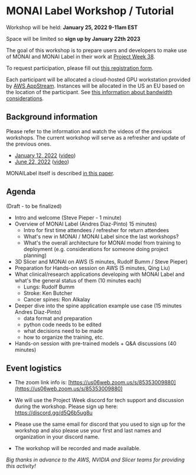 # MONAI Label Workshop / Tutorial

Workshop will be held: **January 25, 2022 9-11am EST**

Space will be limited so **sign up by January 22th 2023**

The goal of this workshop is to prepare users and developers to make use of MONAI and MONAI Label in their work at [Project Week 38](README.md).

To request participation, please fill out [this registration form](https://docs.google.com/forms/d/1LmMofTzwlxNgOTgQanGddeKQKfNZwdoRr7l96-Ht1h8/edit).

Each participant will be allocated a cloud-hosted GPU workstation provided by [AWS AppStream](https://aws.amazon.com/appstream2/faqs/).
Instances will be allocated in the US an EU based on the location of the participant.  See [this information about bandwidth considerations](https://docs.aws.amazon.com/appstream2/latest/developerguide/bandwidth-recommendations-user-connections.html).



## Background information

Please refer to the information and watch the videos of the previous workshops. The current workshop will serve as a refresher and update of the previous ones.
* [January 12, 2022](https://discourse.slicer.org/t/monailabel-3d-slicer-for-cloud-computing-workshop-jan-12-2022-2-4-est/21152) ([video](https://youtu.be/PmD8umlcpF4))
* [June 22, 2022](https://github.com/NA-MIC/ProjectWeek/blob/master/PW37_2022_Virtual/MONAILabel_Workshop.md) ([video](https://www.youtube.com/watch?v=wtiEe_jiUzg))

MONAILabel itself is described [in this paper](https://arxiv.org/abs/2203.12362).


## Agenda
(Draft - to be finalized)
* Intro and welcome (Steve Pieper - 1 minute)
* Overview of MONAI Label (Andres Diaz-Pinto) 15 minutes)
  * Intro for first time attendees / refresher for return attendees
  * What's new in MONAI / MONAI Label since the last workshops?
  * What's the overall architecture for MONAI model from training to deployment (e.g. considerations for someone doing project planning)
* 3D Slicer and MONAI on AWS (5 minutes, Rudolf Bumm / Steve Pieper)
* Preparation for Hands-on session on AWS (5 minutes, Qing Liu)
* What clinical/research applications developing with MONAI Label and what's the general status of them (10 minutes each)
  * Lungs: Rudolf Bumm 
  * Stroke: Ken Butcher
  * Cancer spines: Ron Alkalay
* Deeper dive into the spine application example use case (15 minutes Andres Diaz-Pinto)
  * data format and preparation
  * python code needs to be edited
  * what decisions need to be made
  * how to organize the training, etc.
* Hands-on session with pre-trained models + Q&A discussions (40 minutes)


## Event logistics

* The zoom link info is: [https://us06web.zoom.us/s/85353009880](https://us06web.zoom.us/s/85353009880)

* We will use the Project Week discord for tech support and discussion during the workshop.  Please sign up here: https://discord.gg/d5Q6b5ug8u

* Please use the same email for discord that you used to sign up for the workshop and also please use your first and last names and organization in your discord name.

* The workshop will be recorded and made available.

*Big thanks in advance to the AWS, NVIDIA and Slicer teams for providing this activity!*

